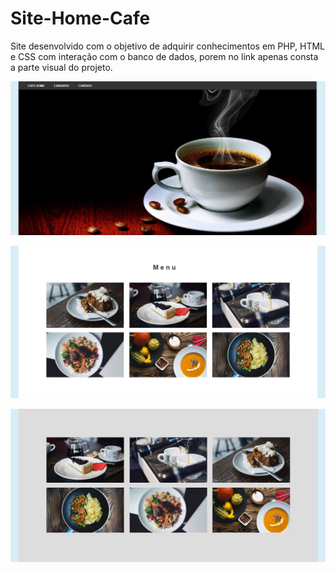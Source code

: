 # Site-Home-Cafe
Site desenvolvido com o objetivo de adquirir conhecimentos em PHP, HTML e CSS com interação com o banco de dados, porem no link apenas consta a parte visual do projeto.

![cafe1](https://github.com/Favero84/Site-Home-Cafe/blob/master/cafe01.png)

![cafe2](https://github.com/Favero84/Site-Home-Cafe/blob/master/cafe02.png)

![cafe3](https://github.com/Favero84/Site-Home-Cafe/blob/master/cafe03.png)
